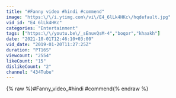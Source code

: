 ```yaml
---
title: "#Fanny video #hindi #commend"
image: "https:\/\/i.ytimg.com\/vi\/E4_6lLk4HKc\/hqdefault.jpg"
vid_id: "E4_6lLk4HKc"
categories: "Entertainment"
tags: ["https:\/\/youtu.be\/_sEnuvQsM-4","boqor","khaakh"]
date: "2021-10-01T12:46:10+03:00"
vid_date: "2019-01-20T11:27:25Z"
duration: "PT16S"
viewcount: "2554"
likeCount: "15"
dislikeCount: "2"
channel: "434Tube"
---
```

{% raw %}#Fanny_video_#hindi #commend{% endraw %}
